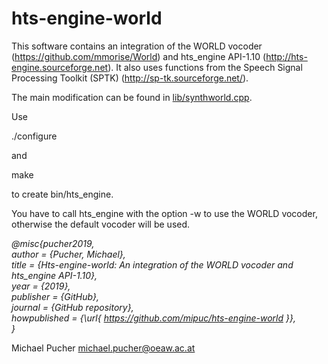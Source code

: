 # hts-engine-world

This software contains an integration of the WORLD vocoder (https://github.com/mmorise/World) and hts_engine API-1.10 (http://hts-engine.sourceforge.net). It also uses functions from the Speech Signal Processing Toolkit (SPTK) (http://sp-tk.sourceforge.net/).

The main modification can be found in [lib/synthworld.cpp](lib/synthworld.cpp).

Use

./configure

and

make

to create bin/hts_engine.

You have to call hts_engine with the option -w to use the WORLD vocoder, otherwise the default vocoder will be used.

*@misc{pucher2019,*<br/>
*author = {Pucher, Michael},*<br/>
*title = {Hts-engine-world: An integration of the WORLD vocoder and hts_engine API-1.10},*<br/>
*year = {2019},*<br/>
*publisher = {GitHub},*<br/>
*journal = {GitHub repository},*<br/>
*howpublished = \{\\url\{ https://github.com/mipuc/hts-engine-world \}\},*<br/>
*}*

Michael Pucher michael.pucher@oeaw.ac.at
